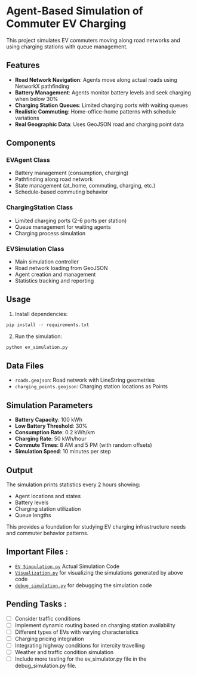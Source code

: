 # Agent-Based Simulation of Commuter EV Charging

This project simulates EV commuters moving along road networks and using charging stations with queue management.

## Features

- **Road Network Navigation**: Agents move along actual roads using NetworkX pathfinding
- **Battery Management**: Agents monitor battery levels and seek charging when below 30%
- **Charging Station Queues**: Limited charging ports with waiting queues
- **Realistic Commuting**: Home-office-home patterns with schedule variations
- **Real Geographic Data**: Uses GeoJSON road and charging point data

## Components

### EVAgent Class
- Battery management (consumption, charging)
- Pathfinding along road network
- State management (at_home, commuting, charging, etc.)
- Schedule-based commuting behavior

### ChargingStation Class
- Limited charging ports (2-6 ports per station)
- Queue management for waiting agents
- Charging process simulation

### EVSimulation Class
- Main simulation controller
- Road network loading from GeoJSON
- Agent creation and management
- Statistics tracking and reporting

## Usage

1. Install dependencies:
```bash
pip install -r requirements.txt
```

2. Run the simulation:
```bash
python ev_simulation.py
```

## Data Files

- `roads.geojson`: Road network with LineString geometries
- `charging_points.geojson`: Charging station locations as Points

## Simulation Parameters

- **Battery Capacity**: 100 kWh
- **Low Battery Threshold**: 30%
- **Consumption Rate**: 0.2 kWh/km
- **Charging Rate**: 50 kWh/hour
- **Commute Times**: 8 AM and 5 PM (with random offsets)
- **Simulation Speed**: 10 minutes per step

## Output

The simulation prints statistics every 2 hours showing:
- Agent locations and states
- Battery levels
- Charging station utilization
- Queue lengths

This provides a foundation for studying EV charging infrastructure needs and commuter behavior patterns.

## Important Files : 
- [`EV Simpulation.py`](./ev_simulation.py)  Actual Simulation Code
- [`Visualization.py`](./visualize_simulation.py) for visualizing the simulations generated by above code
- [`debug_simulation.py`](./debug_simulation.py) for debugging the simulation code

## Pending Tasks : 
- [ ] Consider traffic conditions
- [ ] Implement dynamic routing based on charging station availability
- [ ] Different types of EVs with varying characteristics
- [ ] Charging pricing integration
- [ ] Integrating highway conditions for intercity travelling
- [ ] Weather and traffic condition simulation
- [ ] Include more testing for the ev_simulator.py file in the debug_simulation.py file.